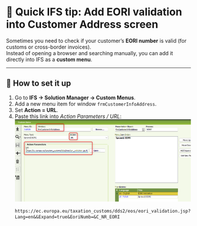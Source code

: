 # 🚀 Quick IFS tip: Add EORI validation into Customer Address screen

Sometimes you need to check if your customer’s **EORI number** is valid (for customs or cross-border invoices).  
Instead of opening a browser and searching manually, you can add it directly into IFS as a **custom menu**.

---

## 🔧 How to set it up

1. Go to **IFS → Solution Manager → Custom Menus**.
2. Add a new menu item for window `frmCustomerInfoAddress`.
3. Set **Action = URL**.
4. Paste this link into *Action Parameters / URL*:
![IFS custom menu](eori_custom_menu.png)
   ```text
   https://ec.europa.eu/taxation_customs/dds2/eos/eori_validation.jsp?Lang=en&&Expand=true&EoriNumb=&C_NR_EORI
